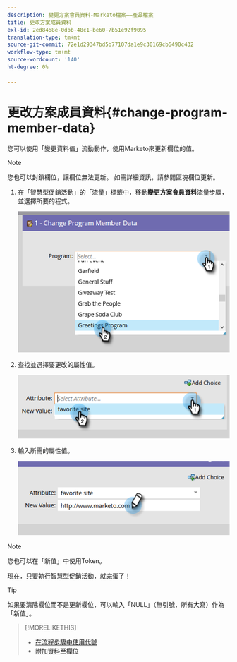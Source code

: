 ```yaml
---
description: 變更方案會員資料-Marketo檔案——產品檔案
title: 更改方案成員資料
exl-id: 2ed8468e-0dbb-48c1-be60-7b51e92f9095
translation-type: tm+mt
source-git-commit: 72e1d29347bd5b77107da1e9c30169cb6490c432
workflow-type: tm+mt
source-wordcount: '140'
ht-degree: 0%

---
```


# 更改方案成員資料{#change-program-member-data}

您可以使用「變更資料值」流動動作，使用Marketo來更新欄位的值。

>[!NOTE]
>
>您也可以封鎖欄位，讓欄位無法更新。 如需詳細資訊，請參閱區塊欄位更新。

1. 在「智慧型促銷活動」的「流量」標籤中，移動&#x200B;**變更方案會員資料**&#x200B;流量步驟，並選擇所要的程式。

   ![](assets/change-program-member-data-1.png)

1. 查找並選擇要更改的屬性值。

   ![](assets/change-program-member-data-2.png)

1. 輸入所需的屬性值。

   ![](assets/change-program-member-data-3.png)

>[!NOTE]
>
>您也可以在「新值」中使用Token。

現在，只要執行智慧型促銷活動，就完蛋了！

>[!TIP]
>
>如果要清除欄位而不是更新欄位，可以輸入「NULL」（無引號，所有大寫）作為「新值」。

>[!MORELIKETHIS]
>
>* [在流程步驟中使用代號](/help/marketo/product-docs/core-marketo-concepts/smart-campaigns/flow-actions/use-tokens-in-flow-steps.md)
>* [附加資料至欄位](/help/marketo/product-docs/core-marketo-concepts/smart-campaigns/flow-actions/append-data-to-a-field.md)


